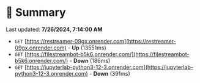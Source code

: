 # 📖 Summary
Last updated: **7/26/2024, 7:14:00 AM**

- `GET` [https://restreamer-09gx.onrender.com](https://restreamer-09gx.onrender.com) - **Up** (13551ms)
- `GET` [https://filestreambot-b5k6.onrender.com/](https://filestreambot-b5k6.onrender.com/) - **Down** (186ms)
- `GET` [https://jupyterlab-python3-12-3.onrender.com](https://jupyterlab-python3-12-3.onrender.com) - **Down** (391ms)
